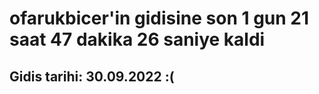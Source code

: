 # ofarukbicer'in gidisine son 1 gun 21 saat 47 dakika 26 saniye kaldi

## Gidis tarihi: 30.09.2022 :(